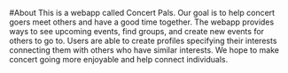#About
This is a webapp called Concert Pals. Our goal is to help concert goers meet others and have a good time together. The webapp provides ways to see upcoming events, find groups, and create new events for others to go to. Users are able to create profiles specifying their interests connecting them with others who have similar interests. We hope to make concert going more enjoyable and help connect individuals.
